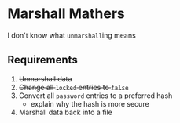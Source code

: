 # Marshall Mathers

I don't know what `unmarshall`ing means

## Requirements

1. ~~Unmarshall data~~
2. ~~Change all `locked` entries to `false`~~
3. Convert all `password` entries to a preferred hash
    - explain why the hash is more secure
4. Marshall data back into a file

